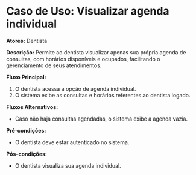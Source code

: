 # Caso de Uso: Visualizar agenda individual

**Atores:** Dentista

**Descrição:**
Permite ao dentista visualizar apenas sua própria agenda de consultas, com horários disponíveis e ocupados, facilitando o gerenciamento de seus atendimentos.

**Fluxo Principal:**
1. O dentista acessa a opção de agenda individual.
2. O sistema exibe as consultas e horários referentes ao dentista logado.

**Fluxos Alternativos:**
- Caso não haja consultas agendadas, o sistema exibe a agenda vazia.

**Pré-condições:**
- O dentista deve estar autenticado no sistema.

**Pós-condições:**
- O dentista visualiza sua agenda individual.
